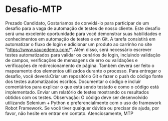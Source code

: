 # Desafio-MTP
Prezado Candidato,
  Gostaríamos de convidá-lo para participar de um desafio para a vaga de automação de testes de nosso cliente. 
  Este desafio será uma excelente oportunidade para você demonstrar suas habilidades e conhecimentos em automação de testes e em Git.
  A tarefa consistirá em automatizar o fluxo de login e adicionar um produto ao carrinho no site "https://www.saucedemo.com/". 
  Além disso, será necessário escrever testes automatizados para validar os cenários de login, incluindo validação de campos, verificações de mensagens de erro ou validações e verificações de redirecionamento de página. 
  Também deverá ser feito o mapeamento dos elementos utilizados durante o processo.
  Para entregar o desafio, você deverá:Criar um repositório Git e fazer o push do código fonte dos testes automatizados escritos.
  Documentar o código e incluir comentários para explicar o que está sendo testado e como o código está implementado.
  Enviar um relatório de testes mostrando os resultados obtidos com os testes.
  Observação: O código deve ser desenvolvido utilizando Selenium + Python e preferencialmente com o uso do framework Robot Framework.
  Se você tiver qualquer dúvida ou precisar de ajuda, por favor, não hesite em entrar em contato.
  Atenciosamente, MTP
